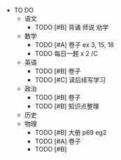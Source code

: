 - TO DO
	- 语文
		- TODO [#B] 背诵 师说 劝学
	- 数学
		- TODO [#A] 卷子 ex 3, 15, 18
		- TODO 每日一题 x 2 /C
	- 英语
		- TODO  [#B] 卷子
		- TODO [#C] 读后续写学习
	- 政治
		- TODO [#B] 卷子
		- TODO  [#B] 知识点整理
	- 历史
	- 物理
		- TODO [#B] 大册 p69 eg2
		- TODO [#A] 卷子
		- TODO [#B]